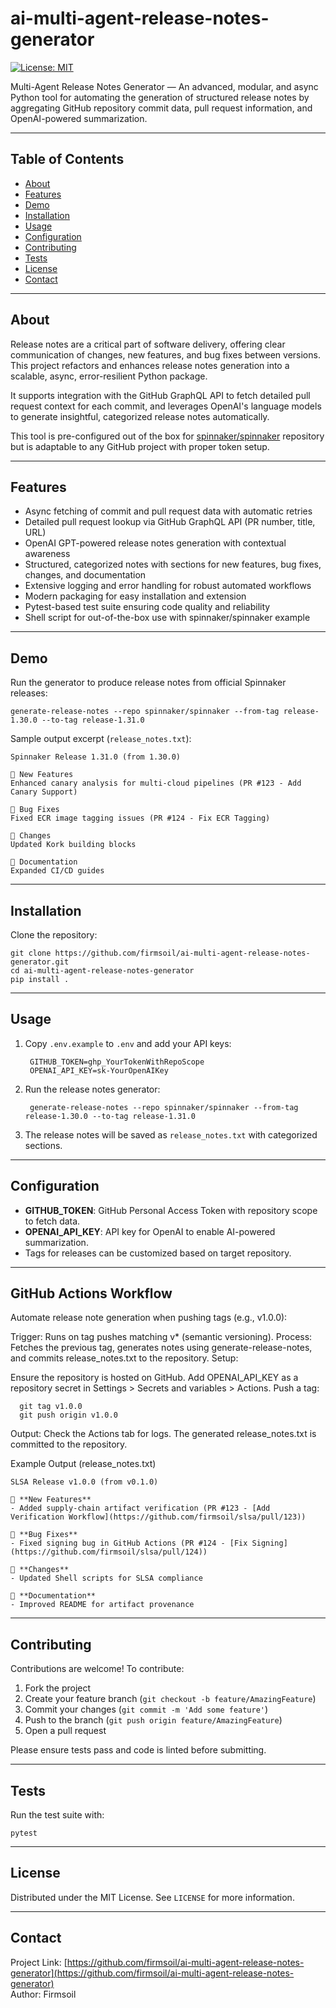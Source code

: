 # ai-multi-agent-release-notes-generator

[![License: MIT](https://img.shields.io/badge/License-MIT-yellow.svg)](https://opensource.org/licenses/MIT)

Multi-Agent Release Notes Generator — An advanced, modular, and async Python tool for automating the generation of structured release notes by aggregating GitHub repository commit data, pull request information, and OpenAI-powered summarization.

---

## Table of Contents

- [About](#about)
- [Features](#features)
- [Demo](#demo)
- [Installation](#installation)
- [Usage](#usage)
- [Configuration](#configuration)
- [Contributing](#contributing)
- [Tests](#tests)
- [License](#license)
- [Contact](#contact)

---

## About

Release notes are a critical part of software delivery, offering clear communication of changes, new features, and bug fixes between versions. This project refactors and enhances release notes generation into a scalable, async, error-resilient Python package.

It supports integration with the GitHub GraphQL API to fetch detailed pull request context for each commit, and leverages OpenAI's language models to generate insightful, categorized release notes automatically.

This tool is pre-configured out of the box for [spinnaker/spinnaker](https://github.com/spinnaker/spinnaker) repository but is adaptable to any GitHub project with proper token setup.

---

## Features

  - Async fetching of commit and pull request data with automatic retries
  - Detailed pull request lookup via GitHub GraphQL API (PR number, title, URL)
  - OpenAI GPT-powered release notes generation with contextual awareness
  - Structured, categorized notes with sections for new features, bug fixes, changes, and documentation
  - Extensive logging and error handling for robust automated workflows
  - Modern packaging for easy installation and extension
  - Pytest-based test suite ensuring code quality and reliability
  - Shell script for out-of-the-box use with spinnaker/spinnaker example

---

## Demo

Run the generator to produce release notes from official Spinnaker releases:

    generate-release-notes --repo spinnaker/spinnaker --from-tag release-1.30.0 --to-tag release-1.31.0

  Sample output excerpt (`release_notes.txt`):
        
    Spinnaker Release 1.31.0 (from 1.30.0)
    
    🚀 New Features
    Enhanced canary analysis for multi-cloud pipelines (PR #123 - Add Canary Support)
    
    🐛 Bug Fixes
    Fixed ECR image tagging issues (PR #124 - Fix ECR Tagging)
    
    🔄 Changes
    Updated Kork building blocks
    
    📝 Documentation
    Expanded CI/CD guides

---

## Installation

Clone the repository:

    git clone https://github.com/firmsoil/ai-multi-agent-release-notes-generator.git 
    cd ai-multi-agent-release-notes-generator 
    pip install .

---

## Usage

1. Copy `.env.example` to `.env` and add your API keys:
    
        GITHUB_TOKEN=ghp_YourTokenWithRepoScope  
        OPENAI_API_KEY=sk-YourOpenAIKey

2. Run the release notes generator:

        generate-release-notes --repo spinnaker/spinnaker --from-tag release-1.30.0 --to-tag release-1.31.0

3. The release notes will be saved as `release_notes.txt` with categorized sections.

---

## Configuration

- **GITHUB_TOKEN**: GitHub Personal Access Token with repository scope to fetch data.
- **OPENAI_API_KEY**: API key for OpenAI to enable AI-powered summarization.
- Tags for releases can be customized based on target repository.

---

## GitHub Actions Workflow

Automate release note generation when pushing tags (e.g., v1.0.0):

Trigger: Runs on tag pushes matching v* (semantic versioning).
Process: Fetches the previous tag, generates notes using generate-release-notes, and commits release_notes.txt to the repository.
Setup:

Ensure the repository is hosted on GitHub.
Add OPENAI_API_KEY as a repository secret in Settings > Secrets and variables > Actions.
Push a tag:

      git tag v1.0.0
      git push origin v1.0.0

Output: Check the Actions tab for logs. The generated release_notes.txt is committed to the repository.

Example Output (release_notes.txt)

    SLSA Release v1.0.0 (from v0.1.0)

    🚀 **New Features**
    - Added supply-chain artifact verification (PR #123 - [Add Verification Workflow](https://github.com/firmsoil/slsa/pull/123))
    
    🐛 **Bug Fixes**
    - Fixed signing bug in GitHub Actions (PR #124 - [Fix Signing](https://github.com/firmsoil/slsa/pull/124))
    
    🔄 **Changes**
    - Updated Shell scripts for SLSA compliance
    
    📝 **Documentation**
    - Improved README for artifact provenance

---

## Contributing

Contributions are welcome! To contribute:

1. Fork the project
2. Create your feature branch (`git checkout -b feature/AmazingFeature`)
3. Commit your changes (`git commit -m 'Add some feature'`)
4. Push to the branch (`git push origin feature/AmazingFeature`)
5. Open a pull request

Please ensure tests pass and code is linted before submitting.

---

## Tests

Run the test suite with:

    pytest

---

## License

Distributed under the MIT License. See `LICENSE` for more information.

---

## Contact

Project Link: [https://github.com/firmsoil/ai-multi-agent-release-notes-generator](https://github.com/firmsoil/ai-multi-agent-release-notes-generator)  
Author: Firmsoil
